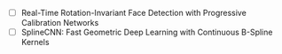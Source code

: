 - [ ] Real-Time Rotation-Invariant Face Detection with Progressive Calibration Networks
- [ ] SplineCNN: Fast Geometric Deep Learning with Continuous B-Spline Kernels
